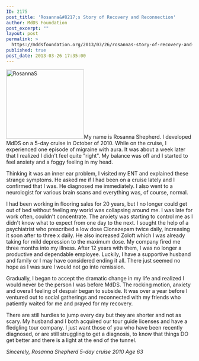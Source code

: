 ```yaml
---
ID: 2175
post_title: 'Rosanna&#8217;s Story of Recovery and Reconnection'
author: MdDS Foundation
post_excerpt: ""
layout: post
permalink: >
  https://mddsfoundation.org/2013/03/26/rosannas-story-of-recovery-and-reconnection/
published: true
post_date: 2013-03-26 17:35:00
---
```

<a href="http://mddsfoundation.files.wordpress.com/2013/03/rosannas.jpeg"><img class="alignleft wp-image-2206" src="http://mddsfoundation.files.wordpress.com/2013/03/rosannas.jpeg?w=300" alt="RosannaS" width="210" height="187" /></a>My name is Rosanna Shepherd. I developed MdDS on a 5-day cruise in October of 2010. While on the cruise, I experienced one episode of migraine with aura. It was about a week later that I realized I didn't feel quite "right". My balance was off and I started to feel anxiety and a foggy feeling in my head.

Thinking it was an inner ear problem, I visited my ENT and explained these strange symptoms. He asked me if I had been on a cruise lately and I confirmed that I was. He diagnosed me immediately. I also went to a neurologist for various brain scans and everything was, of course, normal.

I had been working in flooring sales for 20 years, but I no longer could get out of bed without feeling my world was collapsing around me. I was late for work often, couldn't concentrate. The anxiety was starting to control me as I didn't know what to expect from one day to the next. I sought the help of a psychiatrist who prescribed a low dose Clonazepam twice daily, increasing it soon after to three x daily. He also increased Zoloft which I was already taking for mild depression to the maximum dose. My company fired me three months into my illness. After 12 years with them, I was no longer a productive and dependable employee. Luckily, I have a supportive husband and family or I may have considered ending it all. There just seemed no hope as I was sure I would not go into remission.

Gradually, I began to accept the dramatic change in my life and realized I would never be the person I was before MdDS. The rocking motion, anxiety and overall feeling of despair began to subside. It was over a year before I ventured out to social gatherings and reconnected with my friends who patiently waited for me and prayed for my recovery.

There are still hurdles to jump every day but they are shorter and not as scary. My husband and I both acquired our tour guide licenses and have a fledgling tour company. I just want those of you who have been recently diagnosed, or are still struggling to get a diagnosis, to know that things DO get better and there is a light at the end of the tunnel.

<em> Sincerely,
Rosanna Shepherd
5-day cruise 2010
Age 63</em>